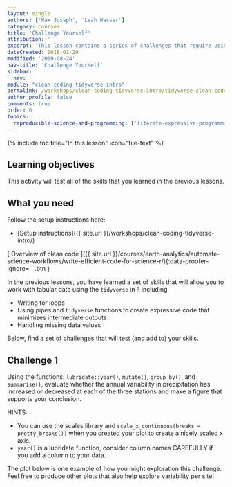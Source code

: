 ```yaml
---
layout: single
authors: ['Max Joseph', 'Leah Wasser']
category: courses
title: 'Challenge Yourself'
attribution: ''
excerpt: 'This lesson contains a series of challenges that require using tidyverse functions in R to process data.'
dateCreated: 2018-01-29
modified: '2019-08-24'
nav-title: 'Challenge Yourself'
sidebar:
  nav:
module: "clean-coding-tidyverse-intro"
permalink: /workshops/clean-coding-tidyverse-intro/tidyverse-clean-code-challenges-r/
author_profile: false
comments: true
order: 6
topics:
  reproducible-science-and-programming: ['literate-expressive-programming']
---
```


{% include toc title="In this lesson" icon="file-text" %}




<!--  This is the top block with the learning objectives (LO) -->
<div class='notice--success' markdown="1">

## <i class="fa fa-graduation-cap" aria-hidden="true"></i> Learning objectives
This activity will test all of the skills that you learned in the previous
lessons.

## <i class="fa fa-check-square-o fa-2" aria-hidden="true"></i> What you need

Follow the setup instructions here:

* [Setup instructions]({{ site.url }}/workshops/clean-coding-tidyverse-intro/)

</div>


[<i class="fa fa-download" aria-hidden="true"></i> Overview of clean code ]({{ site.url }}/courses/earth-analytics/automate-science-workflows/write-efficient-code-for-science-r/){:data-proofer-ignore='' .btn }



In the previous lessons, you have learned a set of skills that will allow you
to work with tabular data using the `tidyverse` in `R` including

* Writing for loops
* Using pipes and `tidyverse` functions to create expressive code that
minimizes intermediate outputs
* Handling missing data values

Below, find a set of challenges that will test (and add to) your skills.

## Challenge 1

Using the functions: `lubridate::year()`, `mutate()`, `group_by()`, and
`summarise()`, evaluate whether the annual variability in precipitation has
increased or decreased at each of the three stations and make a figure that
supports your conclusion.


HINTS:

* You can use the scales library and `scale_x_continuous(breaks = pretty_breaks())` when you created your plot to create a nicely scaled x axis.
* `year()` is a lubridate function, consider column names CAREFULLY if you add a column to your data.

The plot below is one example of how you might exploration this challenge. Feel
free to produce other plots that also help explore variability per site!










